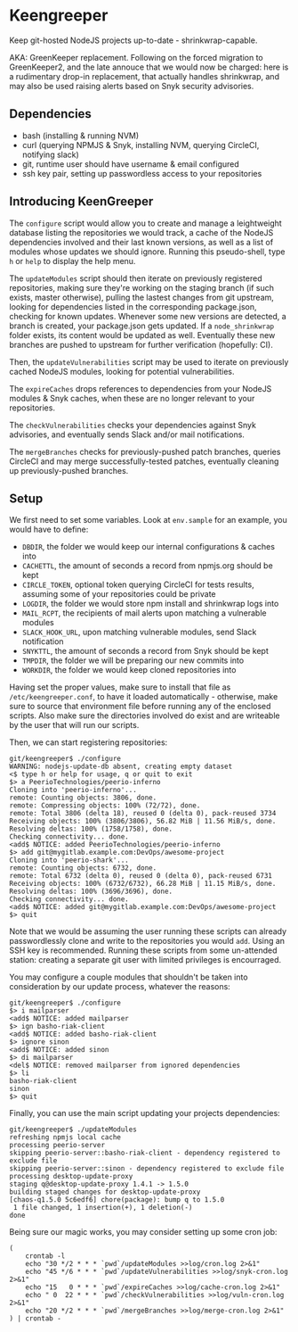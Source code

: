 # Keengreeper

Keep git-hosted NodeJS projects up-to-date - shrinkwrap-capable.

AKA: GreenKeeper replacement. Following on the forced migration to GreenKeeper2,
and the late annouce that we would now be charged: here is a rudimentary drop-in
replacement, that actually handles shrinkwrap, and may also be used raising
alerts based on Snyk security advisories.

## Dependencies

 * bash (installing & running NVM)
 * curl (querying NPMJS & Snyk, installing NVM, querying CircleCI, notifying
   slack)
 * git, runtime user should have username & email configured
 * ssh key pair, setting up passwordless access to your repositories

## Introducing KeenGreeper

The `configure` script would allow you to create and manage a
leightweight database listing the repositories we would track, a cache of the
NodeJS dependencies involved and their last known versions, as well as a list of
modules whose updates we should ignore.
Running this pseudo-shell, type `h` or `help` to display the help menu.

The `updateModules` script should then iterate on previously registered
repositories, making sure they're working on the staging branch (if such exists,
master otherwise), pulling the lastest changes from git upstream, looking for
dependencies listed in the corresponding package.json, checking for known
updates. Whenever some new versions are detected, a branch is created,
your package.json gets updated. If a `node_shrinkwrap` folder exists, its
content would be updated as well. Eventually these new branches are pushed to
upstream for further verification (hopefully: CI).

Then, the `updateVulnerabilities` script may be used to iterate on previously
cached NodeJS modules, looking for potential vulnerabilities.

The `expireCaches` drops references to dependencies from your NodeJS modules &
Snyk caches, when these are no longer relevant to your repositories.

The `checkVulnerabilities` checks your dependencies against Snyk advisories,
and eventually sends Slack and/or mail notifications.

The `mergeBranches` checks for previously-pushed patch branches, queries
CircleCI and may merge successfully-tested patches, eventually cleaning up
previously-pushed branches.

## Setup

We first need to set some variables. Look at `env.sample` for an example, you
would have to define:

 * `DBDIR`, the folder we would keep our internal configurations & caches into
 * `CACHETTL`, the amount of seconds a record from npmjs.org should be kept
 * `CIRCLE_TOKEN`, optional token querying CircleCI for tests results, assuming
   some of your repositories could be private
 * `LOGDIR`, the folder we would store npm install and shrinkwrap logs into
 * `MAIL_RCPT`, the recipients of mail alerts upon matching a vulnerable modules
 * `SLACK_HOOK_URL`, upon matching vulnerable modules, send Slack notification
 * `SNYKTTL`, the amount of seconds a record from Snyk should be kept
 * `TMPDIR`, the folder we will be preparing our new commits into
 * `WORKDIR`, the folder we would keep cloned repositories into

Having set the proper values, make sure to install that file as
`/etc/keengreeper.conf`, to have it loaded automatically - otherwise, make sure
to source that environment file before running any of the enclosed scripts. Also
make sure the directories involved do exist and are writeable by the user that
will run our scripts.

Then, we can start registering repositories:

```
git/keengreeper$ ./configure
WARNING: nodejs-update-db absent, creating empty dataset
<$ type h or help for usage, q or quit to exit
$> a PeerioTechnologies/peerio-inferno
Cloning into 'peerio-inferno'...
remote: Counting objects: 3806, done.
remote: Compressing objects: 100% (72/72), done.
remote: Total 3806 (delta 18), reused 0 (delta 0), pack-reused 3734
Receiving objects: 100% (3806/3806), 56.82 MiB | 11.56 MiB/s, done.
Resolving deltas: 100% (1758/1758), done.
Checking connectivity... done.
<add$ NOTICE: added PeerioTechnologies/peerio-inferno
$> add git@mygitlab.example.com:DevOps/awesome-project
Cloning into 'peerio-shark'...
remote: Counting objects: 6732, done.
remote: Total 6732 (delta 0), reused 0 (delta 0), pack-reused 6731
Receiving objects: 100% (6732/6732), 66.28 MiB | 11.15 MiB/s, done.
Resolving deltas: 100% (3696/3696), done.
Checking connectivity... done.
<add$ NOTICE: added git@mygitlab.example.com:DevOps/awesome-project
$> quit
```

Note that we would be assuming the user running these scripts can already
passwordlessly clone and write to the repositories you would `add`. Using an SSH
key is recommended. Running these scripts from some un-attended station:
creating a separate git user with limited privileges is encourraged.

You may configure a couple modules that shouldn't be taken into consideration
by our update process, whatever the reasons:

```
git/keengreeper$ ./configure
$> i mailparser
<add$ NOTICE: added mailparser
$> ign basho-riak-client
<add$ NOTICE: added basho-riak-client
$> ignore sinon
<add$ NOTICE: added sinon
$> di mailparser
<del$ NOTICE: removed mailparser from ignored dependencies
$> li
basho-riak-client
sinon
$> quit
```

Finally, you can use the main script updating your projects dependencies:

```
git/keengreeper$ ./updateModules
refreshing npmjs local cache
processing peerio-server
skipping peerio-server::basho-riak-client - dependency registered to exclude file
skipping peerio-server::sinon - dependency registered to exclude file
processing desktop-update-proxy
staging q@desktop-update-proxy 1.4.1 -> 1.5.0
building staged changes for desktop-update-proxy
[chaos-q1.5.0 5c6edf6] chore(package): bump q to 1.5.0
 1 file changed, 1 insertion(+), 1 deletion(-)
done
```

Being sure our magic works, you may consider setting up some cron job:

```
(
    crontab -l
    echo "30 */2 * * * `pwd`/updateModules >>log/cron.log 2>&1"
    echo "45 */6 * * * `pwd`/updateVulnerabilities >>log/snyk-cron.log 2>&1"
    echo "15   0 * * * `pwd`/expireCaches >>log/cache-cron.log 2>&1"
    echo " 0  22 * * * `pwd`/checkVulnerabilities >>log/vuln-cron.log 2>&1"
    echo "20 */2 * * * `pwd`/mergeBranches >>log/merge-cron.log 2>&1"
) | crontab -
```
